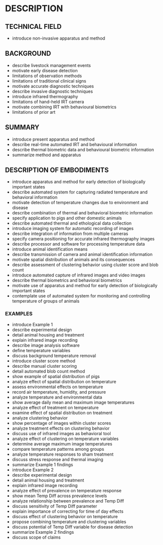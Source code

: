 # DESCRIPTION

## TECHNICAL FIELD

- introduce non-invasive apparatus and method

## BACKGROUND

- describe livestock management events
- motivate early disease detection
- limitations of observation methods
- limitations of traditional clinical signs
- motivate accurate diagnostic techniques
- describe invasive diagnostic techniques
- introduce infrared thermography
- limitations of hand-held IRT camera
- motivate combining IRT with behavioural biometrics
- limitations of prior art

## SUMMARY

- introduce present apparatus and method
- describe real-time automated IRT and behavioural information
- describe thermal biometric data and behavioural biometric information
- summarize method and apparatus

## DESCRIPTION OF EMBODIMENTS

- introduce apparatus and method for early detection of biologically important states
- describe automated system for capturing radiated temperature and behavioral information
- motivate detection of temperature changes due to environment and disease
- describe combination of thermal and behavioral biometric information
- specify application to pigs and other domestic animals
- describe automated thermal and ethological data collection
- introduce imaging system for automatic recording of images
- describe integration of information from multiple cameras
- specify camera positioning for accurate infrared thermography images
- describe processor and software for processing temperature data
- introduce animal identification means
- describe transmission of camera and animal identification information
- motivate spatial distribution of animals and its consequences
- describe assessment of clustering behavior using cluster score and blob count
- introduce automated capture of infrared images and video images
- describe thermal biometrics and behavioral biometrics
- motivate use of apparatus and method for early detection of biologically important states
- contemplate use of automated system for monitoring and controlling temperature of groups of animals

### EXAMPLES

- introduce Example 1
- describe experimental design
- detail animal housing and treatment
- explain infrared image recording
- describe image analysis software
- define temperature variables
- discuss background temperature removal
- introduce cluster score method
- describe manual cluster scoring
- detail automated blob count method
- show example of spatial distribution of pigs
- analyze effect of spatial distribution on temperature
- assess environmental effects on temperature
- record air temperature, humidity, and pressure
- analyze temperature and environmental data
- show average daily mean and maximum image temperatures
- analyze effect of treatment on temperature
- examine effect of spatial distribution on treatment
- analyze clustering behavior
- show percentage of images within cluster scores
- analyze treatment effects on clustering behavior
- discuss use of infrared images as behavioral tool
- analyze effect of clustering on temperature variables
- determine average maximum image temperatures
- compare temperature patterns among groups
- analyze temperature responses to sham treatment
- discuss stress response and thermal imaging
- summarize Example 1 findings
- introduce Example 2
- describe experimental design
- detail animal housing and treatment
- explain infrared image recording
- analyze effect of prevalence on temperature response
- show mean Temp Diff across prevalence levels
- analyze relationship between prevalence and Temp Diff
- discuss sensitivity of Temp Diff parameter
- explain importance of correcting for time of day effects
- discuss effect of clustering behavior on temperature
- propose combining temperature and clustering variables
- discuss potential of Temp Diff variable for disease detection
- summarize Example 2 findings
- discuss scope of claims

